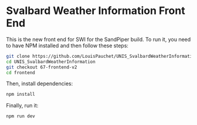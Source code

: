 # Svalbard Weather Information Front End

This is the new front end for SWI for the SandPiper build. To run it, you need to have NPM installed and then follow these steps:

```bash
git clone https://github.com/LouisPauchet/UNIS_SvalbardWeatherInformation.git
cd UNIS_SvalbardWeatherInformation
git checkout 67-frontend-v2
cd frontend
```

Then, install dependencies:

```bash
npm install
```

Finally, run it:

```bash
npm run dev
```
